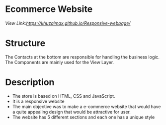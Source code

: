 # Ecommerce Website
###### View Link:https://khuzaimax.github.io/Responsive-webpage/
# Structure
The Contacts at the bottom are responsible for handling the business logic.
The Components are mainly used for the View Layer.
#  Description
- The store is based on HTML, CSS and JavaScript.
- It is a responsive website
- The main objective was to make a e-commerce website that would have a quite appealing design that would be attractive for user.
- The website has 5 different sections and each one has a unique style 
